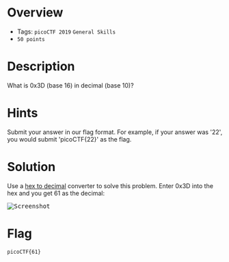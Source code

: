 # Overview
- Tags: `picoCTF 2019` `General Skills`
- `50 points`

# Description
What is 0x3D (base 16) in decimal (base 10)?

# Hints
Submit your answer in our flag format. For example, if your answer was '22', you would submit 'picoCTF{22}' as the flag.

# Solution
Use a [hex to decimal](https://www.rapidtables.com/convert/number/hex-to-decimal.html) converter to solve this problem. Enter 0x3D into the hex and you get 61 as the decimal:

<kbd>![Screenshot](https://github.com/user-attachments/assets/b012d9ff-f175-44c7-baa3-8dc9b37c1119)</kbd>

# Flag
`picoCTF{61}`
